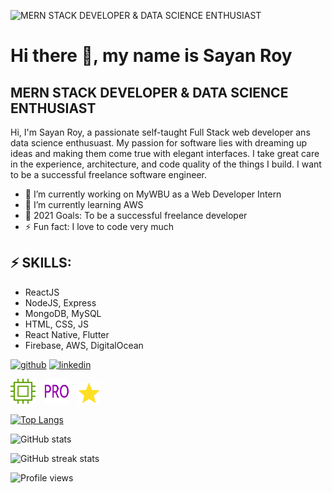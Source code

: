 ![**MERN STACK DEVELOPER & DATA SCIENCE ENTHUSIAST**](https://royalctech.com/wp-content/uploads/2019/02/banner.jpg)
# Hi there 👋, my name is **Sayan Roy**
## **MERN STACK DEVELOPER & DATA SCIENCE ENTHUSIAST**

Hi, I'm Sayan Roy, a passionate self-taught Full Stack web developer ans data science enthusuast. My passion for software lies with dreaming up ideas and making them come true with elegant interfaces. I take great care in the experience, architecture, and code quality of the things I build. I want to be a successful freelance software engineer.


- 🔭 I’m currently working on MyWBU as a Web Developer Intern 
- 🌱 I’m currently learning AWS 
- 🥅 2021 Goals: To be a successful freelance developer
- ⚡ Fun fact: I love to code very much

## ⚡ SKILLS:
* ReactJS
* NodeJS, Express
* MongoDB, MySQL
* HTML, CSS, JS
* React Native, Flutter
* Firebase, AWS, DigitalOcean


[<img src='https://cdn.jsdelivr.net/npm/simple-icons@3.0.1/icons/github.svg' alt='github' height='40'>](https://github.com/Sayan-Roy-729)  [<img src='https://cdn.jsdelivr.net/npm/simple-icons@3.0.1/icons/linkedin.svg' alt='linkedin' height='40'>](https://www.linkedin.com/in/https://www.linkedin.com/in/sayanroy729//)  

<a href='https://docs.github.com/en/developers'><img src='https://raw.githubusercontent.com/acervenky/animated-github-badges/master/assets/devbadge.gif' width='40' height='40'></a> <a href='https://github.com/pricing'><img src='https://raw.githubusercontent.com/acervenky/animated-github-badges/master/assets/pro.gif' width='40' height='40'></a> <a href='https://stars.github.com/'><img src='https://raw.githubusercontent.com/acervenky/animated-github-badges/master/assets/starbadge.gif' width='35' height='35'></a> 

[![Top Langs](https://github-readme-stats.vercel.app/api/top-langs/?username=Sayan-Roy-729)](https://github.com/anuraghazra/github-readme-stats)

![GitHub stats](https://github-readme-stats.vercel.app/api?username=Sayan-Roy-729&show_icons=true&count_private=true)  

![GitHub streak stats](https://github-readme-streak-stats.herokuapp.com/?user=Sayan-Roy-729)  

![Profile views](https://gpvc.arturio.dev/Sayan-Roy-729)  
